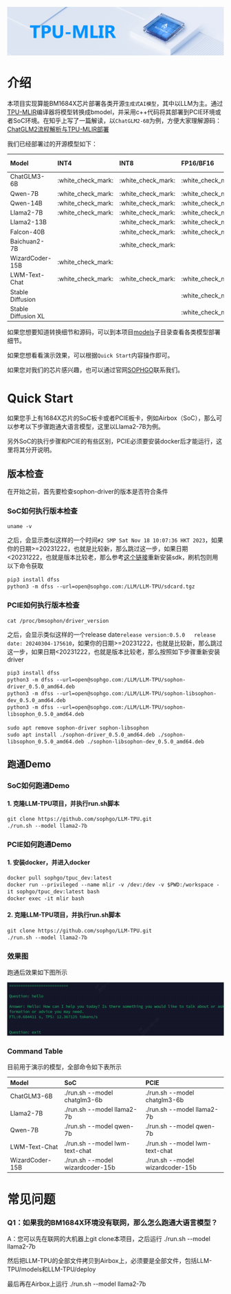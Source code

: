 ![](./assets/sophgo_chip.png)

# 介绍

本项目实现算能BM1684X芯片部署各类开源`生成式AI模型`，其中以LLM为主。通过[TPU-MLIR](https://github.com/sophgo/tpu-mlir)编译器将模型转换成bmodel，并采用c++代码将其部署到PCIE环境或者SoC环境。在知乎上写了一篇解读，以`ChatGLM2-6B`为例，方便大家理解源码：[ChatGLM2流程解析与TPU-MLIR部署](https://zhuanlan.zhihu.com/p/641975976)

我们已经部署过的开源模型如下：

|Model                |INT4                |INT8                |FP16/BF16           |Huggingface Link                                                          |
|:-                   |:-                  |:-                  |:-                  |:-                                                                        |
|ChatGLM3-6B          |:white\_check\_mark:|:white\_check\_mark:|:white\_check\_mark:|[LINK](https://huggingface.co/THUDM/chatglm3-6b)                          |
|Qwen-7B              |:white\_check\_mark:|:white\_check\_mark:|:white\_check\_mark:|[LINK](https://huggingface.co/Qwen/Qwen-7B-Chat)                          |
|Qwen-14B             |:white\_check\_mark:|:white\_check\_mark:|:white\_check\_mark:|[LINK](https://huggingface.co/Qwen/Qwen-14B-Chat)                         |
|Llama2-7B            |:white\_check\_mark:|:white\_check\_mark:|:white\_check\_mark:|[LINK](https://huggingface.co/meta-llama/Llama-2-7b-chat-hf)              |
|Llama2-13B           |                    |:white\_check\_mark:|:white\_check\_mark:|[LINK](https://huggingface.co/meta-llama/Llama-2-13b-chat-hf)             |
|Falcon-40B           |                    |:white\_check\_mark:|:white\_check\_mark:|[LINK](https://huggingface.co/tiiuae/falcon-40b)                          |
|Baichuan2-7B         |                    |:white\_check\_mark:|                    |[LINK](https://huggingface.co/baichuan-inc/Baichuan2-7B-Chat)             |
|WizardCoder-15B      |:white\_check\_mark:|                    |                    |[LINK](https://huggingface.co/WizardLM/WizardCoder-15B-V1.0)              |
|LWM-Text-Chat        |:white\_check\_mark:|:white\_check\_mark:|:white\_check\_mark:|[LINK](https://huggingface.co/LargeWorldModel/LWM-Text-Chat-1M)           |
|Stable Diffusion     |                    |                    |:white\_check\_mark:|[LINK](https://huggingface.co/runwayml/stable-diffusion-v1-5)             |
|Stable Diffusion XL  |                    |                    |:white\_check\_mark:|[LINK](https://huggingface.co/stabilityai/stable-diffusion-xl-base-1.0)   |

如果您想要知道转换细节和源码，可以到本项目[models](./models)子目录查看各类模型部署细节。

如果您想看看演示效果，可以根据`Quick Start`内容操作即可。

如果您对我们的芯片感兴趣，也可以通过官网[SOPHGO](https://www.sophgo.com/)联系我们。

# Quick Start

如果您手上有1684X芯片的SoC板卡或者PCIE板卡，例如Airbox（SoC），那么可以参考以下步骤跑通大语言模型，这里以Llama2-7B为例。

另外SoC的执行步骤和PCIE的有些区别，PCIE必须要安装docker后才能运行，这里将其分开说明。

## 版本检查

在开始之前，首先要检查sophon-driver的版本是否符合条件

### SoC如何执行版本检查
```
uname -v
```
之后，会显示类似这样的一个时间`#2 SMP Sat Nov 18 10:07:36 HKT 2023`，如果你的日期>=20231222，也就是比较新，那么跳过这一步，如果日期<20231222，也就是版本比较老，那么参考[这个链接](https://doc.sophgo.com/sdk-docs/v23.09.01-lts/docs_latest_release/docs/SophonSDK_doc/zh/html/sdk_intro/5_update.html#soc)重新安装sdk，刷机包则用以下命令获取
```
pip3 install dfss
python3 -m dfss --url=open@sophgo.com:/LLM/LLM-TPU/sdcard.tgz
```

### PCIE如何执行版本检查
```
cat /proc/bmsophon/driver_version
```
之后，会显示类似这样的一个release date`release version:0.5.0   release date: 20240304-175610`，如果你的日期>=20231222，也就是比较新，那么跳过这一步，如果日期<20231222，也就是版本比较老，那么按照如下步骤重新安装driver
```
pip3 install dfss
python3 -m dfss --url=open@sophgo.com:/LLM/LLM-TPU/sophon-driver_0.5.0_amd64.deb
python3 -m dfss --url=open@sophgo.com:/LLM/LLM-TPU/sophon-libsophon-dev_0.5.0_amd64.deb
python3 -m dfss --url=open@sophgo.com:/LLM/LLM-TPU/sophon-libsophon_0.5.0_amd64.deb

sudo apt remove sophon-driver sophon-libsophon
sudo apt install ./sophon-driver_0.5.0_amd64.deb ./sophon-libsophon_0.5.0_amd64.deb ./sophon-libsophon-dev_0.5.0_amd64.deb
```

## 跑通Demo

### SoC如何跑通Demo

#### 1. 克隆LLM-TPU项目，并执行run.sh脚本
```
git clone https://github.com/sophgo/LLM-TPU.git
./run.sh --model llama2-7b
```

### PCIE如何跑通Demo

#### 1. 安装docker，并进入docker
```
docker pull sophgo/tpuc_dev:latest
docker run --privileged --name mlir -v /dev:/dev -v $PWD:/workspace -it sophgo/tpuc_dev:latest bash
docker exec -it mlir bash
```

#### 2. 克隆LLM-TPU项目，并执行run.sh脚本
```
git clone https://github.com/sophgo/LLM-TPU.git
./run.sh --model llama2-7b
```

### 效果图
跑通后效果如下图所示

![](./assets/qwen-7b.png)

### Command Table

目前用于演示的模型，全部命令如下表所示

| Model           | SoC                                         | PCIE                                         |
| :-------------- | :------------------------------------------ | :------------------------------------------- |
| ChatGLM3-6B     | ./run.sh --model chatglm3-6b                | ./run.sh --model chatglm3-6b                 |
| Llama2-7B       | ./run.sh --model llama2-7b                  | ./run.sh --model llama2-7b                   |
| Qwen-7B         | ./run.sh --model qwen-7b                    | ./run.sh --model qwen-7b                     |
| LWM-Text-Chat   | ./run.sh --model lwm-text-chat              | ./run.sh --model lwm-text-chat               |
| WizardCoder-15B | ./run.sh --model wizardcoder-15b            | ./run.sh --model wizardcoder-15b             |


# 常见问题

### Q1：如果我的BM1684X环境没有联网，那么怎么跑通大语言模型？

A：您可以先在联网的大机器上git clone本项目，之后运行 ./run.sh --model llama2-7b

然后把LLM-TPU的全部文件拷贝到Airbox上，必须要是全部文件，包括LLM-TPU/models和LLM-TPU/deploy

最后再在Airbox上运行 ./run.sh --model llama2-7b





